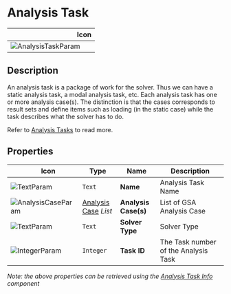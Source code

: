 # Analysis Task
<!--- This file has been auto-generated, do not change it manually! Edit the generator here: https://github.com/arup-group/GSA-Grasshopper/tree/main/DocsGeneration --->

|<img width="150"/> Icon |
| ----------- |
|![AnalysisTaskParam](./images/AnalysisTaskParam.png) |

## Description

An analysis task is a package of work for the solver. Thus we can have a static analysis task, a modal analysis task, etc. Each analysis task has one or more analysis case(s). The distinction is that the cases corresponds to result sets and define items such as loading (in the static case) while the task describes what the solver has to do. 

Refer to [Analysis Tasks](/references/analysistasks.md) to read more.



## Properties

|<img width="20"/> Icon |<img width="200"/> Type |<img width="200"/> Name |<img width="1000"/> Description |
| ----------- | ----------- | ----------- | ----------- |
|![TextParam](./images/TextParam.png) |`Text` |**Name** |Analysis Task Name |
|![AnalysisCaseParam](./images/AnalysisCaseParam.png) |[Analysis Case](gsagh-analysis-case-parameter.md) _List_ |**Analysis Case(s)** |List of GSA Analysis Case |
|![TextParam](./images/TextParam.png) |`Text` |**Solver Type** |Solver Type |
|![IntegerParam](./images/IntegerParam.png) |`Integer` |**Task ID** |The Task number of the Analysis Task |

_Note: the above properties can be retrieved using the [Analysis Task Info](gsagh-analysis-task-info-component.md) component_

